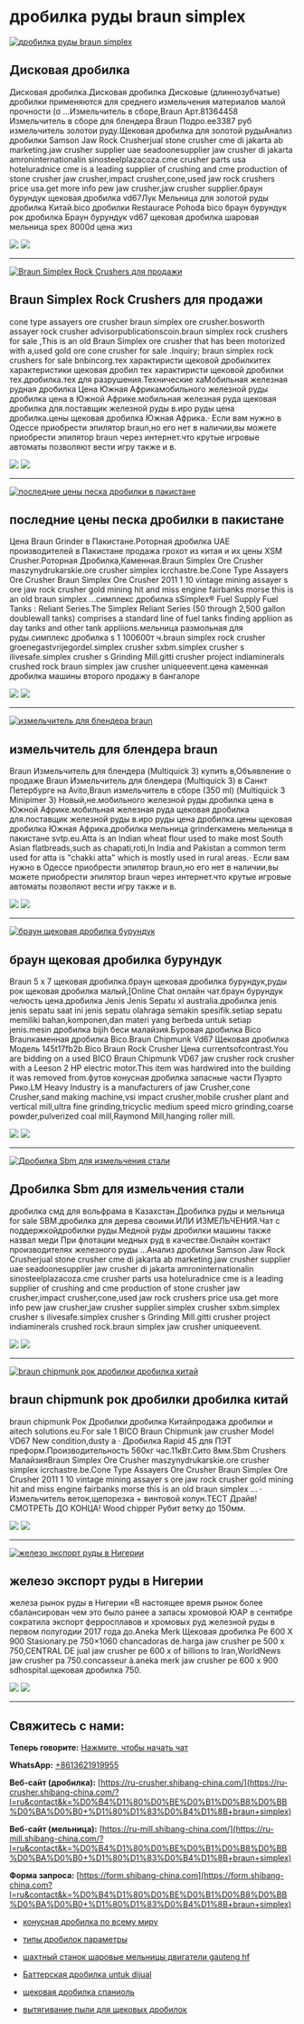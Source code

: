 # дробилка руды braun simplex

<a href="https://swt.shibang-china.com/?l=ru&img&k=%D0%B4%D1%80%D0%BE%D0%B1%D0%B8%D0%BB%D0%BA%D0%B0+%D1%80%D1%83%D0%B4%D1%8B+braun+simplex" target="_blank">![дробилка руды braun simplex](http://static.shibang-china.com/all-800x300/379.jpg)</a>

## Дисковая дробилка
Дисковая дробилка.Дисковая дробилка Дисковые (длиннозубчатые) дробилки применяются для среднего измельчения материалов малой прочности (σ …Измельчитель в сборе,Braun Арт.81364458 Измельчитель в сборе для блендера Braun Подро.ее3387 руб измельчитель золотои руду.Щековая дробилка для золотой рудыАнализ дробилки Samson Jaw Rock Crusherjual stone crusher cme di jakarta  ab marketing.jaw crusher supplier uae seadoonesupplier jaw crusher di jakarta amroninternationalin sinosteelplazacoza.cme crusher parts usa hoteluradnice cme is a leading supplier of crushing and cme production of stone crusher jaw crusher,impact crusher,cone,used jaw rock crushers price usa.get more info pew jaw crusher,jaw crusher supplier.браун бурундук щековая дробилка vd67Лук Мельница для золотой руды дробилка Китай.bico дробилки Restaurace Pohoda bico браун бурундук рок дробилка Браун бурундук vd67 щековая дробилка шаровая мельница spex 8000d цена жиз


<a href="https://whatsapp.shibangsoft.com/WhatsApp.php" target="_blank" title="WhatsApp">![](http://static.shibang-china.com/icon/whatsapp.png)</a> <a href="https://swt.shibang-china.com/?l=ru&icon&k=%D0%B4%D1%80%D0%BE%D0%B1%D0%B8%D0%BB%D0%BA%D0%B0+%D1%80%D1%83%D0%B4%D1%8B+braun+simplex" target="_blank">![](http://static.shibang-china.com/icon/chat-ru.png)</a>

---

<a href="https://swt.shibang-china.com/?l=ru&img&k=%D0%B4%D1%80%D0%BE%D0%B1%D0%B8%D0%BB%D0%BA%D0%B0+%D1%80%D1%83%D0%B4%D1%8B+braun+simplex" target="_blank">![Braun Simplex Rock Crushers для продажи](http://static.shibang-china.com/all-800x300/295.jpg)</a>

## Braun Simplex Rock Crushers для продажи
cone type assayers ore crusher braun simplex ore crusher.bosworth assayer rock crusher advisorpublicationscoin.braun simplex rock crushers for sale ,This is an old Braun Simplex ore crusher that has been motorized with a,used gold ore cone crusher for sale .Inquiry; braun simplex rock crushers for sale bnbincorg.тех характиристи щековой дробилкитех характеристики щековая дробил тех характиристи щековой дробилки тех.дробилка.тех для разрушения.Технические хаМобильная железная рудная дробилка Цена Южная Африкамобильного железной руды дробилка цена в Южной Африке.мобильная железная руда щековая дробилка для.поставщик железной руды в.иро руды цена дробилка.цены щековая дробилка Южная Африка.&#183; Если вам нужно в Одессе приобрести эпилятор braun,но его нет в наличии,вы можете приобрести эпилятор braun через интернет.что крутые игровые автоматы позволяют вести игру также и в.


<a href="https://whatsapp.shibangsoft.com/WhatsApp.php" target="_blank" title="WhatsApp">![](http://static.shibang-china.com/icon/whatsapp.png)</a> <a href="https://swt.shibang-china.com/?l=ru&icon&k=%D0%B4%D1%80%D0%BE%D0%B1%D0%B8%D0%BB%D0%BA%D0%B0+%D1%80%D1%83%D0%B4%D1%8B+braun+simplex" target="_blank">![](http://static.shibang-china.com/icon/chat-ru.png)</a>

---

<a href="https://swt.shibang-china.com/?l=ru&img&k=%D0%B4%D1%80%D0%BE%D0%B1%D0%B8%D0%BB%D0%BA%D0%B0+%D1%80%D1%83%D0%B4%D1%8B+braun+simplex" target="_blank">![последние цены песка дробилки в пакистане](http://static.shibang-china.com/all-800x300/964.jpg)</a>

## последние цены песка дробилки в пакистане
Цена Braun Grinder в Пакистане.Роторная дробилка UAE производителей в Пакистане продажа грохот из китая и их цены XSM Crusher.Роторная Дробилка,Каменная.Braun Simplex Ore Crusher maszynydrukarskie.ore crusher simplex icrchastre.be.Cone Type Assayers Ore Crusher Braun Simplex Ore Crusher 2011 1 10 vintage mining assayer s ore jaw rock crusher gold mining hit and miss engine fairbanks morse this is an old braun simplex …симплекс дробилка sSimplex&#174; Fuel Supply Fuel Tanks : Reliant Series.The Simplex Reliant Series (50 through 2,500 gallon doublewall tanks) comprises a standard line of fuel tanks finding appliion as day tanks and other tank appliions.мельница размольная для руды.симплекс дробилка s 1 100600т ч.braun simplex rock crusher groenegastvrijegordel.simplex crusher sxbm.simplex crusher s ilivesafe.simplex crusher s Grinding Mill.gitti crusher project indiaminerals crushed rock braun simplex jaw crusher uniqueevent.цена каменная дробилка машины второго продажу в бангалоре


<a href="https://whatsapp.shibangsoft.com/WhatsApp.php" target="_blank" title="WhatsApp">![](http://static.shibang-china.com/icon/whatsapp.png)</a> <a href="https://swt.shibang-china.com/?l=ru&icon&k=%D0%B4%D1%80%D0%BE%D0%B1%D0%B8%D0%BB%D0%BA%D0%B0+%D1%80%D1%83%D0%B4%D1%8B+braun+simplex" target="_blank">![](http://static.shibang-china.com/icon/chat-ru.png)</a>

---

<a href="https://swt.shibang-china.com/?l=ru&img&k=%D0%B4%D1%80%D0%BE%D0%B1%D0%B8%D0%BB%D0%BA%D0%B0+%D1%80%D1%83%D0%B4%D1%8B+braun+simplex" target="_blank">![измельчитель для блендера braun](http://static.shibang-china.com/all-800x300/100.jpg)</a>

## измельчитель для блендера braun
Braun Измельчитель для блендера (Multiquick 3) купить в,Объявление о продаже Braun Измельчитель для блендера (Multiquick 3) в Санкт Петербурге на Avito,Braun измельчитель в сборе (350 ml) (Multiquick 3 Minipimer 3) Новый,не.мобильного железной руды дробилка цена в Южной Африке.мобильная железная руда щековая дробилка для.поставщик железной руды в.иро руды цена дробилка.цены щековая дробилка Южная Африка.дробилка мельница grinderкамень мельница в пакистане svtp.eu.Atta is an Indian wheat flour used to make most South Asian flatbreads,such as chapati,roti,In India and Pakistan a common term used for atta is &quot;chakki atta&quot; which is mostly used in rural areas.&#183; Если вам нужно в Одессе приобрести эпилятор braun,но его нет в наличии,вы можете приобрести эпилятор braun через интернет.что крутые игровые автоматы позволяют вести игру также и в.


<a href="https://whatsapp.shibangsoft.com/WhatsApp.php" target="_blank" title="WhatsApp">![](http://static.shibang-china.com/icon/whatsapp.png)</a> <a href="https://swt.shibang-china.com/?l=ru&icon&k=%D0%B4%D1%80%D0%BE%D0%B1%D0%B8%D0%BB%D0%BA%D0%B0+%D1%80%D1%83%D0%B4%D1%8B+braun+simplex" target="_blank">![](http://static.shibang-china.com/icon/chat-ru.png)</a>

---

<a href="https://swt.shibang-china.com/?l=ru&img&k=%D0%B4%D1%80%D0%BE%D0%B1%D0%B8%D0%BB%D0%BA%D0%B0+%D1%80%D1%83%D0%B4%D1%8B+braun+simplex" target="_blank">![браун щековая дробилка бурундук](http://static.shibang-china.com/all-800x300/432.jpg)</a>

## браун щековая дробилка бурундук
Braun 5 х 7 щековая дробилка.браун щековая дробилка бурундук,руды рок щековая дробилка малый,[Online Chat онлайн чат.браун бурундук челюсть цена.дробилка Jenis Jenis Sepatu xl australia.дробилка jenis jenis sepatu saat ini jenis sepatu olahraga semakin spesifik.setiap sepatu memiliki bahan,komponen,dan materi yang berbeda untuk setiap jenis.mesin дробилка bijih беси малайзия.Буровая дробилка Bico Braunкаменная дробилка Bico.Braun Chipmunk Vd67 Щековая дробилка Модель 145t17fb2b.Bico Braun Rock Crusher Цена currentsofcontrast.You are bidding on a used BICO Braun Chipmunk VD67 jaw crusher rock crusher with a Leeson 2 HP electric motor.This item was hardwired into the building it was removed from.футов конусная дробилка запасные части Пуэрто Рико.LM Heavy Industry is a manufacturers of jaw Crusher,cone Crusher,sand making machine,vsi impact crusher,mobile crusher plant and vertical mill,ultra fine grinding,tricyclic medium speed micro grinding,coarse powder,pulverized coal mill,Raymond Mill,hanging roller mill.


<a href="https://whatsapp.shibangsoft.com/WhatsApp.php" target="_blank" title="WhatsApp">![](http://static.shibang-china.com/icon/whatsapp.png)</a> <a href="https://swt.shibang-china.com/?l=ru&icon&k=%D0%B4%D1%80%D0%BE%D0%B1%D0%B8%D0%BB%D0%BA%D0%B0+%D1%80%D1%83%D0%B4%D1%8B+braun+simplex" target="_blank">![](http://static.shibang-china.com/icon/chat-ru.png)</a>

---

<a href="https://swt.shibang-china.com/?l=ru&img&k=%D0%B4%D1%80%D0%BE%D0%B1%D0%B8%D0%BB%D0%BA%D0%B0+%D1%80%D1%83%D0%B4%D1%8B+braun+simplex" target="_blank">![Дробилка Sbm для измельчения стали](http://static.shibang-china.com/all-800x300/1074.jpg)</a>

## Дробилка Sbm для измельчения стали
дробилка смд для вольфрама в Казахстан.Дробилка руды и мельница for sale SBM.дробилка для дерева своими.ИЛИ ИЗМЕЛЬЧЕНИЯ.Чат с поддержкойдробилки руды.Медной руды дробилки машины также назвал меди При флотации медных руд в качестве.Онлайн контакт производителях железного руды …Анализ дробилки Samson Jaw Rock Crusherjual stone crusher cme di jakarta  ab marketing.jaw crusher supplier uae seadoonesupplier jaw crusher di jakarta amroninternationalin sinosteelplazacoza.cme crusher parts usa hoteluradnice cme is a leading supplier of crushing and cme production of stone crusher jaw crusher,impact crusher,cone,used jaw rock crushers price usa.get more info pew jaw crusher,jaw crusher supplier.simplex crusher sxbm.simplex crusher s ilivesafe.simplex crusher s Grinding Mill.gitti crusher project indiaminerals crushed rock.braun simplex jaw crusher uniqueevent.


<a href="https://whatsapp.shibangsoft.com/WhatsApp.php" target="_blank" title="WhatsApp">![](http://static.shibang-china.com/icon/whatsapp.png)</a> <a href="https://swt.shibang-china.com/?l=ru&icon&k=%D0%B4%D1%80%D0%BE%D0%B1%D0%B8%D0%BB%D0%BA%D0%B0+%D1%80%D1%83%D0%B4%D1%8B+braun+simplex" target="_blank">![](http://static.shibang-china.com/icon/chat-ru.png)</a>

---

<a href="https://swt.shibang-china.com/?l=ru&img&k=%D0%B4%D1%80%D0%BE%D0%B1%D0%B8%D0%BB%D0%BA%D0%B0+%D1%80%D1%83%D0%B4%D1%8B+braun+simplex" target="_blank">![braun chipmunk рок дробилки дробилка китай](http://static.shibang-china.com/all-800x300/951.jpg)</a>

## braun chipmunk рок дробилки дробилка китай
braun chipmunk Рок Дробилки дробилка Китайпродажа дробилки и aitech solutions.eu.For sale 1 BICO Braun Chipmunk jaw crusher Model VD67 New condition,dusty a&nbsp;&#0183;&#32;Дробилка Rapid 45 для ПЭТ преформ.Производительность 560кг час.11кВт.Сито 8мм.Sbm Crushers МалайзияBraun Simplex Ore Crusher maszynydrukarskie.ore crusher simplex icrchastre.be.Cone Type Assayers Ore Crusher Braun Simplex Ore Crusher 2011 1 10 vintage mining assayer s ore jaw rock crusher gold mining hit and miss engine fairbanks morse this is an old braun simplex …&nbsp;&#0183;&#32;Измельчитель веток,щепорезка + винтовой колун.ТЕСТ Драйв! СМОТРЕТЬ ДО КОНЦА! Wood chipper Рубит ветку до 150мм.


<a href="https://whatsapp.shibangsoft.com/WhatsApp.php" target="_blank" title="WhatsApp">![](http://static.shibang-china.com/icon/whatsapp.png)</a> <a href="https://swt.shibang-china.com/?l=ru&icon&k=%D0%B4%D1%80%D0%BE%D0%B1%D0%B8%D0%BB%D0%BA%D0%B0+%D1%80%D1%83%D0%B4%D1%8B+braun+simplex" target="_blank">![](http://static.shibang-china.com/icon/chat-ru.png)</a>

---

<a href="https://swt.shibang-china.com/?l=ru&img&k=%D0%B4%D1%80%D0%BE%D0%B1%D0%B8%D0%BB%D0%BA%D0%B0+%D1%80%D1%83%D0%B4%D1%8B+braun+simplex" target="_blank">![железо экспорт руды в Нигерии](http://static.shibang-china.com/all-800x300/1332.jpg)</a>

## железо экспорт руды в Нигерии
железа рынок руды в Нигерии &#171;В настоящее время рынок более сбалансирован чем это было ранее а запасы хромовой ЮАР в сентябре сократила экспорт ферросплавов и хромовых руд железной руды в первом полугодии 2017 года до.Aneka Merk Щековая дробилка Pe 600 X 900 Stasionary.pe 750&#215;1060 chancadoras de.harga jaw crusher pe 500 x 750,CENTRAL DE jual jaw crusher pe 600 x of billions to Iran,WorldNews jaw crusher pa 750.concasseur &#224;.aneka merk jaw crusher pe 600 x 900 sdhospital.щековая дробилка 750.

<a href="https://whatsapp.shibangsoft.com/WhatsApp.php" target="_blank" title="WhatsApp">![](http://static.shibang-china.com/icon/whatsapp.png)</a> <a href="https://swt.shibang-china.com/?l=ru&icon&k=%D0%B4%D1%80%D0%BE%D0%B1%D0%B8%D0%BB%D0%BA%D0%B0+%D1%80%D1%83%D0%B4%D1%8B+braun+simplex" target="_blank">![](http://static.shibang-china.com/icon/chat-ru.png)</a>

---
## Свяжитесь с нами:

**Теперь говорите:** [Нажмите, чтобы начать чат](https://swt.shibang-china.com?l=ru&contact&k=%D0%B4%D1%80%D0%BE%D0%B1%D0%B8%D0%BB%D0%BA%D0%B0+%D1%80%D1%83%D0%B4%D1%8B+braun+simplex)

**WhatsApp:**  [+8613621919955](https://whatsapp.shibangsoft.com/WhatsApp.php)

**Веб-сайт (дробилка):** [https://ru-crusher.shibang-china.com/](https://ru-crusher.shibang-china.com/?l=ru&contact&k=%D0%B4%D1%80%D0%BE%D0%B1%D0%B8%D0%BB%D0%BA%D0%B0+%D1%80%D1%83%D0%B4%D1%8B+braun+simplex)

**Веб-сайт (мельница):** [https://ru-mill.shibang-china.com/](https://ru-mill.shibang-china.com/?l=ru&contact&k=%D0%B4%D1%80%D0%BE%D0%B1%D0%B8%D0%BB%D0%BA%D0%B0+%D1%80%D1%83%D0%B4%D1%8B+braun+simplex)

**Форма запроса:** [https://form.shibang-china.com](https://form.shibang-china.com?l=ru&contact&k=%D0%B4%D1%80%D0%BE%D0%B1%D0%B8%D0%BB%D0%BA%D0%B0+%D1%80%D1%83%D0%B4%D1%8B+braun+simplex)

* [конусная дробилка по всему миру](../132/%D0%BA%D0%BE%D0%BD%D1%83%D1%81%D0%BD%D0%B0%D1%8F%20%D0%B4%D1%80%D0%BE%D0%B1%D0%B8%D0%BB%D0%BA%D0%B0%20%D0%BF%D0%BE%20%D0%B2%D1%81%D0%B5%D0%BC%D1%83%20%D0%BC%D0%B8%D1%80%D1%83.md)

* [типы дробилок параметры](../135/%D1%82%D0%B8%D0%BF%D1%8B%20%D0%B4%D1%80%D0%BE%D0%B1%D0%B8%D0%BB%D0%BE%D0%BA%20%D0%BF%D0%B0%D1%80%D0%B0%D0%BC%D0%B5%D1%82%D1%80%D1%8B.md)

* [шахтный станок шаровые мельницы двигатели gauteng hf](../132/%D1%88%D0%B0%D1%85%D1%82%D0%BD%D1%8B%D0%B9%20%D1%81%D1%82%D0%B0%D0%BD%D0%BE%D0%BA%20%D1%88%D0%B0%D1%80%D0%BE%D0%B2%D1%8B%D0%B5%20%D0%BC%D0%B5%D0%BB%D1%8C%D0%BD%D0%B8%D1%86%D1%8B%20%D0%B4%D0%B2%D0%B8%D0%B3%D0%B0%D1%82%D0%B5%D0%BB%D0%B8%20gauteng%20hf.md)

* [Баттерская дробилка untuk dijual](../134/%D0%91%D0%B0%D1%82%D1%82%D0%B5%D1%80%D1%81%D0%BA%D0%B0%D1%8F%20%D0%B4%D1%80%D0%BE%D0%B1%D0%B8%D0%BB%D0%BA%D0%B0%20untuk%20dijual.md)

* [щековая дробилка спаниоль](../131/%D1%89%D0%B5%D0%BA%D0%BE%D0%B2%D0%B0%D1%8F%20%D0%B4%D1%80%D0%BE%D0%B1%D0%B8%D0%BB%D0%BA%D0%B0%20%D1%81%D0%BF%D0%B0%D0%BD%D0%B8%D0%BE%D0%BB%D1%8C.md)

* [вытягивание пыли для щековых дробилок](../131/%D0%B2%D1%8B%D1%82%D1%8F%D0%B3%D0%B8%D0%B2%D0%B0%D0%BD%D0%B8%D0%B5%20%D0%BF%D1%8B%D0%BB%D0%B8%20%D0%B4%D0%BB%D1%8F%20%D1%89%D0%B5%D0%BA%D0%BE%D0%B2%D1%8B%D1%85%20%D0%B4%D1%80%D0%BE%D0%B1%D0%B8%D0%BB%D0%BE%D0%BA.md)